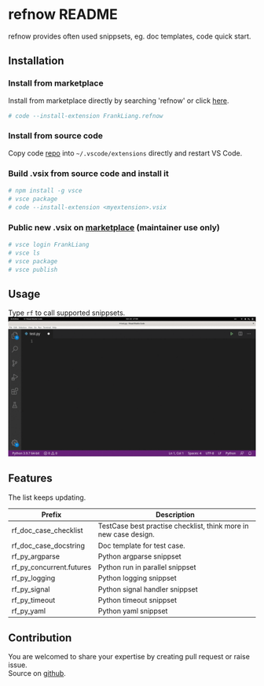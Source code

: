 # refnow README

refnow provides often used snippsets, eg. doc templates, code quick start.

## Installation

### Install from marketplace

Install from marketplace directly by searching 'refnow' or click [here](https://marketplace.visualstudio.com/items?itemName=FrankLiang.refnow).

```bash
# code --install-extension FrankLiang.refnow
```

### Install from source code
Copy code [repo](https://github.com/liangxiao1/refnow) into `~/.vscode/extensions` directly and restart VS Code.

### Build .vsix from source code and install it

```bash
# npm install -g vsce
# vsce package
# code --install-extension <myextension>.vsix
```

### Public new .vsix on [marketplace](https://marketplace.visualstudio.com/VSCode) (maintainer use only)

```bash
# vsce login FrankLiang
# vsce ls
# vsce package
# vsce publish
```

## Usage

Type `rf` to call supported snippsets.
![This is demo!](images/demo.gif "rf typed")

## Features

The list keeps updating.  

|Prefix | Description|
|-------|-------|
|rf_doc_case_checklist | TestCase best practise checklist, think more in new case design.
|rf_doc_case_docstring | Doc template for test case.|
|rf_py_argparse | Python argparse snippset|
|rf_py_concurrent.futures | Python run in parallel snippset|
|rf_py_logging | Python logging snippset|
|rf_py_signal | Python signal handler snippset|
|rf_py_timeout | Python timeout snippset|
|rf_py_yaml | Python yaml snippset|

## Contribution

You are welcomed to share your expertise by creating pull request or raise issue.  
Source on [github](https://github.com/liangxiao1/refnow).
